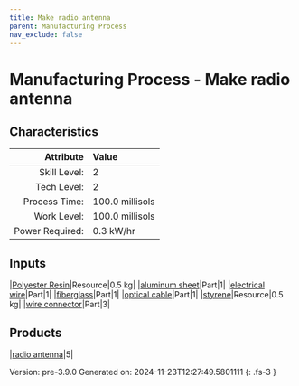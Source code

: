 ```yaml
---
title: Make radio antenna
parent: Manufacturing Process
nav_exclude: false
---
```

# Manufacturing Process - Make radio antenna


## Characteristics

| Attribute      | Value |
|--------:|:------|
|Skill Level:|2|
|Tech Level:|2|
|Process Time:|100.0 millisols|
|Work Level:|100.0 millisols|
|Power Required:|0.3 kW/hr|

## Inputs

|[Polyester Resin](../resource/polyester-resin.html)|Resource|0.5 kg|
|[aluminum sheet](../part/aluminum-sheet.html)|Part|1|
|[electrical wire](../part/electrical-wire.html)|Part|1|
|[fiberglass](../part/fiberglass.html)|Part|1|
|[optical cable](../part/optical-cable.html)|Part|1|
|[styrene](../resource/styrene.html)|Resource|0.5 kg|
|[wire connector](../part/wire-connector.html)|Part|3|

## Products

|[radio antenna](../part/radio-antenna.html)|5|


Version: pre-3.9.0 Generated on: 2024-11-23T12:27:49.5801111
{: .fs-3 }

